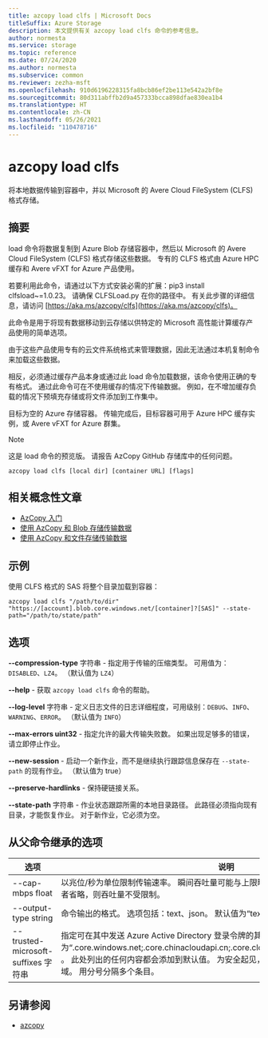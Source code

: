 ```yaml
---
title: azcopy load clfs | Microsoft Docs
titleSuffix: Azure Storage
description: 本文提供有关 azcopy load clfs 命令的参考信息。
author: normesta
ms.service: storage
ms.topic: reference
ms.date: 07/24/2020
ms.author: normesta
ms.subservice: common
ms.reviewer: zezha-msft
ms.openlocfilehash: 910d6196228315fa8bcb86ef2be113e542a2bf8e
ms.sourcegitcommit: 80d311abffb2d9a457333bcca898dfae830ea1b4
ms.translationtype: HT
ms.contentlocale: zh-CN
ms.lasthandoff: 05/26/2021
ms.locfileid: "110478716"
---
```

# <a name="azcopy-load-clfs"></a>azcopy load clfs

将本地数据传输到容器中，并以 Microsoft 的 Avere Cloud FileSystem (CLFS) 格式存储。

## <a name="synopsis"></a>摘要

load 命令将数据复制到 Azure Blob 存储容器中，然后以 Microsoft 的 Avere Cloud FileSystem (CLFS) 格式存储这些数据。 专有的 CLFS 格式由 Azure HPC 缓存和 Avere vFXT for Azure 产品使用。

若要利用此命令，请通过以下方式安装必需的扩展：pip3 install clfsload~=1.0.23。 请确保 CLFSLoad.py 在你的路径中。 有关此步骤的详细信息，请访问 [https://aka.ms/azcopy/clfs](https://aka.ms/azcopy/clfs)。

此命令是用于将现有数据移动到云存储以供特定的 Microsoft 高性能计算缓存产品使用的简单选项。 

由于这些产品使用专有的云文件系统格式来管理数据，因此无法通过本机复制命令来加载这些数据。 

相反，必须通过缓存产品本身或通过此 load 命令加载数据，该命令使用正确的专有格式。
通过此命令可在不使用缓存的情况下传输数据。 例如，在不增加缓存负载的情况下预填充存储或将文件添加到工作集中。

目标为空的 Azure 存储容器。 传输完成后，目标容器可用于 Azure HPC 缓存实例，或 Avere vFXT for Azure 群集。

> [!NOTE] 
> 这是 load 命令的预览版。 请报告 AzCopy GitHub 存储库中的任何问题。

```
azcopy load clfs [local dir] [container URL] [flags]
```

## <a name="related-conceptual-articles"></a>相关概念性文章

- [AzCopy 入门](storage-use-azcopy-v10.md)
- [使用 AzCopy 和 Blob 存储传输数据](./storage-use-azcopy-v10.md#transfer-data)
- [使用 AzCopy 和文件存储传输数据](storage-use-azcopy-files.md)

## <a name="examples"></a>示例

使用 CLFS 格式的 SAS 将整个目录加载到容器：

```azcopy
azcopy load clfs "/path/to/dir" "https://[account].blob.core.windows.net/[container]?[SAS]" --state-path="/path/to/state/path"
```

## <a name="options"></a>选项

**--compression-type** 字符串 - 指定用于传输的压缩类型。 可用值为：`DISABLED`、`LZ4`。 （默认值为 `LZ4`）

**--help** - 获取 `azcopy load clfs` 命令的帮助。

**--log-level** 字符串 - 定义日志文件的日志详细程度，可用级别：`DEBUG`、`INFO`、`WARNING`、`ERROR`。 （默认值为 `INFO`）

**--max-errors uint32** - 指定允许的最大传输失败数。 如果出现足够多的错误，请立即停止作业。

**--new-session** - 启动一个新作业，而不是继续执行跟踪信息保存在 `--state-path` 的现有作业。 （默认值为 true）

**--preserve-hardlinks** - 保持硬链接关系。

**--state-path** 字符串 - 作业状态跟踪所需的本地目录路径。 此路径必须指向现有目录，才能恢复作业。 对于新作业，它必须为空。

## <a name="options-inherited-from-parent-commands"></a>从父命令继承的选项

|选项|说明|
|---|---|
|--cap-mbps float|以兆位/秒为单位限制传输速率。 瞬间吞吐量可能与上限略有不同。 如果此选项设置为零，或者省略，则吞吐量不受限制。|
|--output-type string|命令输出的格式。 选项包括：text、json。 默认值为“text”。|
|--trusted-microsoft-suffixes 字符串   | 指定可在其中发送 Azure Active Directory 登录令牌的其他域后缀。  默认值为“.core.windows.net;.core.chinacloudapi.cn;.core.cloudapi.de;.core.usgovcloudapi.net” 。 此处列出的任何内容都会添加到默认值。 为安全起见，应只在此处放置 Microsoft Azure 域。 用分号分隔多个条目。|

## <a name="see-also"></a>另请参阅

- [azcopy](storage-ref-azcopy.md)
